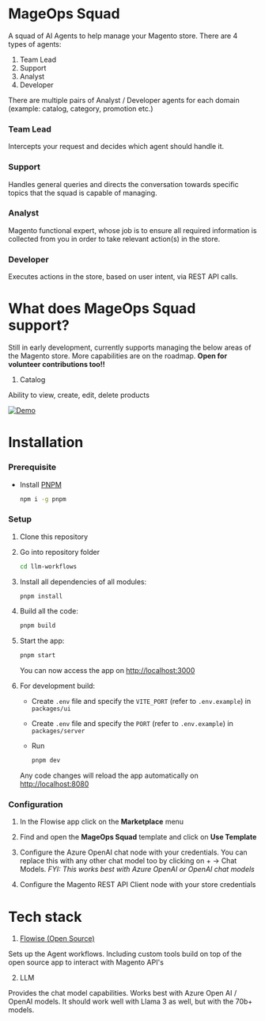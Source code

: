 # MageOps Squad

A squad of AI Agents to help manage your Magento store. There are 4 types of agents:
1. Team Lead
2. Support
3. Analyst
4. Developer

There are multiple pairs of Analyst / Developer agents for each domain (example: catalog, category, promotion etc.)

### Team Lead

Intercepts your request and decides which agent should handle it.

### Support

Handles general queries and directs the conversation towards specific topics that the squad is capable of managing.

### Analyst

Magento functional expert, whose job is to ensure all required information is collected from you in order to take relevant action(s) in the store.

### Developer

Executes actions in the store, based on user intent, via REST API calls.

# What does MageOps Squad support?

Still in early development, currently supports managing the below areas of the Magento store. More capabilities are on the roadmap. **Open for volunteer contributions too!!**

1. Catalog

Ability to view, create, edit, delete products

[![Demo](https://img.youtube.com/vi/J4O0W5Rz6sQ/hqdefault.jpg)](https://www.youtube.com/watch?v=J4O0W5Rz6sQ)

# Installation

### Prerequisite

-   Install [PNPM](https://pnpm.io/installation)
    ```bash
    npm i -g pnpm
    ```

### Setup

1. Clone this repository


2. Go into repository folder

    ```bash
    cd llm-workflows
    ```

3. Install all dependencies of all modules:

    ```bash
    pnpm install
    ```

4. Build all the code:

    ```bash
    pnpm build
    ```

5. Start the app:

    ```bash
    pnpm start
    ```

    You can now access the app on [http://localhost:3000](http://localhost:3000)

6. For development build:

    - Create `.env` file and specify the `VITE_PORT` (refer to `.env.example`) in `packages/ui`
    - Create `.env` file and specify the `PORT` (refer to `.env.example`) in `packages/server`
    - Run

        ```bash
        pnpm dev
        ```

    Any code changes will reload the app automatically on [http://localhost:8080](http://localhost:8080)


### Configuration

1. In the Flowise app click on the **Marketplace** menu

2. Find and open the **MageOps Squad** template and click on **Use Template**

3. Configure the Azure OpenAI chat node with your credentials. You can replace this with any other chat model too by clicking on + -> Chat Models. *FYI: This works best with Azure OpenAI or OpenAI chat models*

4. Configure the Magento REST API Client node with your store credentials

# Tech stack

1. [Flowise (Open Source)](https://github.com/FlowiseAI/Flowise)

Sets up the Agent workflows. Including custom tools build on top of the open source app to interact with Magento API's

2. LLM

Provides the chat model capabilities. Works best with Azure Open AI / OpenAI models. It should work well with Llama 3 as well, but with the 70b+ models.
